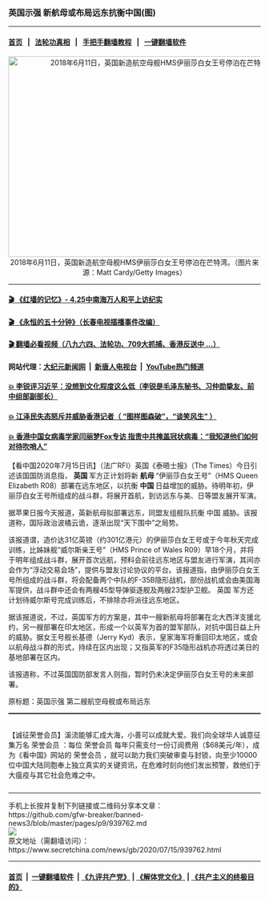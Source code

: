 ### 英国示强 新航母或布局远东抗衡中国(图)
------------------------

#### [首页](https://github.com/gfw-breaker/banned-news3/blob/master/README.md) &nbsp;&nbsp;|&nbsp;&nbsp; [法轮功真相](https://github.com/begood0513/basic/blob/master/README.md)  &nbsp;&nbsp;|&nbsp;&nbsp; [手把手翻墙教程](https://github.com/gfw-breaker/guides/wiki)  &nbsp;&nbsp;|&nbsp;&nbsp; [一键翻墙软件](https://github.com/gfw-breaker/nogfw/blob/master/README.md)  



<div class="article_right" style="fone-color:#000">
 <p style="text-align: center;">
  <img alt="2018年6月11日，英国新造航空母舰HMS伊丽莎白女王号停泊在芒特湾。" src="https://img3.secretchina.com/pic/2020/7-15/p2732891a374344020-ss.jpg" style="height:400px; width:600px"/>
  <br>
   2018年6月11日，英国新造航空母舰HMS伊丽莎白女王号停泊在芒特湾。（图片来源：Matt Cardy/Getty Images）
   <span id="hideid" name="hideid" style="color:red;display:none;">
    <span href="https://www.secretchina.com">
    </span>
   </span>
  </br>
 </p>
 <div id="txt-mid1-t21-2017">
  

---

#### [ 🎬  《红墙的记忆》- 4.25中南海万人和平上访纪实](http://141.164.39.94:10000/videos/legend/425.html)

#### [ 🎬  《永恒的五十分钟》（长春电视插播事件改编） ](http://141.164.39.94:10000/videos/news/ComingForYou-2.html)

#### [ 🎬  翻墙必看视频（八九六四、法轮功、709大抓捕、香港反送中 ...）](https://github.com/gfw-breaker/links/blob/master/banned.md)

#### 网站代理：[大纪元新闻网](http://167.172.10.89:10080/gb/) &nbsp;|&nbsp; [新唐人电视台](http://167.172.10.89:8808/gb/) &nbsp;|&nbsp; [YouTube热门频道](http://158.247.203.241/youtube.html)

#### [ 💥 李锐评习近平：没想到文化程度这么低（李锐是毛泽东秘书、习仲勋挚友、前中组部副部长）](http://141.164.39.94:10000/videos/res/Communist/lirui-xi.html)

#### [ 💥 江泽民失态怒斥并威胁香港记者（ “图样图森破”，“谈笑风生” ）](http://141.164.39.94:10000/videos/res/realjzm/naive.html)

#### [ 💥 香港中国女病毒学家闫丽梦Fox专访 指责中共掩盖冠状病毒：“我知道他们如何对待吹哨人”](http://141.164.39.94:10000/videos/corona/yan.html)


  </div>
 </div>
 <p>
  【看中国2020年7月15日讯】（法广RFI）英国《泰晤士报》（The Times）今日引述该国国防消息指，
  <strong>
   英国
  </strong>
  军方正计划将新
  <strong>
   <span href="https://www.secretchina.com/news/gb/tag/航母" target="_blank">
    航母
   </span>
  </strong>
  “伊丽莎白女王号”（HMS Queen Elizabeth R08）部署在远东地区，以抗衡
  <strong>
   中国
  </strong>
  日益增加的威胁。待明年初，伊丽莎白女王号所组成的战斗群，将展开首航，到访远东与美、日等盟友展开军演。
  <span id="hideid" name="hideid" style="color:red;display:none;">
   <span href="https://www.secretchina.com">
   </span>
  </span>
 </p>
 <p>
  据苹果日报今天报道，英新航母拟部署远东，同盟友组舰队抗衡
  <span href="https://www.secretchina.com/news/gb/tag/中国" target="_blank">
   中国
  </span>
  威胁。该报道称，国际政治波橘云诡，逐渐出现“天下围中”之局势。
 </p>
 <p>
  该报道谓，造价达31亿英镑（约301亿港元）的伊丽莎白女王号或于今年秋天完成训练，比姊妹舰“威尔斯亲王号”（HMS Prince of Wales R09）早18个月，并将于明年组成战斗群，展开首次远航，预料会前往远东地区与盟友进行军演，其间亦会作为“浮动交易会场”，提供与盟友讨论协议的平台。该报道指，由伊丽莎白女王号所组成的战斗群，将会配备两个中队的F-35B隐形战机，部份战机或会由美国海军提供，战斗群中还会有两艘45型导弹驱逐舰及两艘23型护卫舰。
  <span href="https://www.secretchina.com/news/gb/tag/英国" target="_blank">
   英国
  </span>
  军方还计划待威尔斯号完成训练后，不排除亦将派往远东地区。
 </p>
 <p>
  据该报道说，不过，英国军方的方案是，其中一艘新航母将部署在北大西洋支援北约，另一艘部署在印太地区，形成一个以英军为首的盟军部队，对抗中国日益上升的威胁。据女王号舰长基德（Jerry Kyd）表示，皇家海军将重回印太地区，或会以航母战斗群的形式，持续在区内出现；又指英军的F35隐形战机亦将透过美日的基地部署在区内。
 </p>
 <p>
  该报道称，不过英国国防部发言人则指，暂时仍未决定伊丽莎白女王号的未来部署。
 </p>
 <p>
  原标题：英国示强 第二艘航空母舰或布局远东
 </p>
 <center>
  <div style="max-width: 632px;height:180px; display: none; text-align: center; margin: 0 auto; overflow: hidden;overflow-x: hidden;">
   <div id="taboola-midarticle-thumbnails" style="max-width: 632px;height:180px;overflow: hidden;overflow-x: hidden;">
   </div>
  </div>
  <div>
   <center>
    <div id="div-gpt-ad-1589559869784-0">
    </div>
   </center>
  </div>
 </center>
 <p style=" margin-bottom: 8px; ">
  <hr style="border-top: 1px dashed  ;" width="100%"/>
  <br/>
  【诚征荣誉会员】溪流能够汇成大海，小善可以成就大爱。我们向全球华人诚意征集万名
  <span href="/kzgd/subscribe.html" target="_blank">
   荣誉会员
  </span>
  ：每位
  <span href="/kzgd/subscribe.html" target="_blank">
   荣誉会员
  </span>
  每年只需支付一份订阅费用（$68美元/年），成为《看中国》网站的
  <span href="/kzgd/subscribe.html" target="_blank">
   荣誉会员
  </span>
  ，就可以助力我们突破审查与封锁，向至少10000位中国大陆同胞奉上独立真实的关键资讯，在危难时刻向他们发出预警，救他们于大瘟疫与其它社会危难之中。
  <center>
   <div style="max-width: 632px;height:180px; display: none; text-align: center; margin: 0 auto; overflow: hidden;overflow-x: hidden;">
    <div id="taboola-midarticle-thumbnails" style="max-width: 632px;height:180px;overflow: hidden;overflow-x: hidden;">
    </div>
   </div>
   <div>
    <center>
     <div id="div-gpt-ad-1589559869784-0">
     </div>
    </center>
   </div>
  </center>
  <center>
   <div>
    <div id="txt-mid2-t22-2017" style="display: block;  max-height: 351px;  overflow: hidden;">
     <div id="SC-21xx">
     </div>
     <ins class="adsbygoogle" data-ad-client="ca-pub-1276641434651360" data-ad-format="auto" data-ad-slot="4301710469" data-full-width-responsive="true" style="display:block">
     </ins>
    </div>
   </div>
  </center>
  <div style="padding-top:12px;">
  </div>
 </p>
</div>

<hr/>
手机上长按并复制下列链接或二维码分享本文章：<br/>
https://github.com/gfw-breaker/banned-news3/blob/master/pages/p9/939762.md <br/>
<a href='https://github.com/gfw-breaker/banned-news3/blob/master/pages/p9/939762.md'><img src='https://github.com/gfw-breaker/banned-news3/blob/master/pages/p9/939762.md.png'/></a> <br/>
原文地址（需翻墙访问）：https://www.secretchina.com/news/gb/2020/07/15/939762.html


------------------------
#### [首页](https://github.com/gfw-breaker/banned-news3/blob/master/README.md) &nbsp;|&nbsp; [一键翻墙软件](https://github.com/gfw-breaker/nogfw/blob/master/README.md) &nbsp;| [《九评共产党》](https://github.com/gfw-breaker/9ping.md/blob/master/README.md#九评之一评共产党是什么) | [《解体党文化》](https://github.com/gfw-breaker/jtdwh.md/blob/master/README.md) | [《共产主义的终极目的》](https://github.com/gfw-breaker/gczydzjmd.md/blob/master/README.md)


<img src='http://gfw-breaker.win/banned-news3/pages/p9/939762.md' width='0px' height='0px'/>